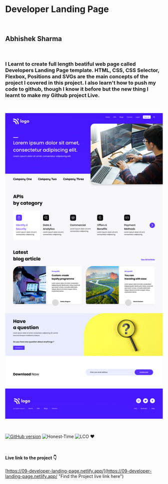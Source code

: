 # Developer Landing Page

<br>

## Abhishek Sharma

<br>

### I Learnt to create full length beatiful web page called **Developers Landing Page** template. HTML, CSS, CSS Selector, Flexbox, Positions and SVGs are the main concepts of the project I covered in this project. I also learn't how to push my code to github, though I know it before but the new thing I learnt to make my Github project Live.

<br>

![Developer Landing Page](./Developer%20Landingpage.png)

<br>

[![GitHub version](https://badge.fury.io/gh/Naereen%2FStrapDown.js.svg)](https://github.com/Naereen/StrapDown.js) ![Honest-Time](https://img.shields.io/badge/TIme-5%20--%206%20Hours-yellowgreen "Honest-Time to complete this project") ![LCO](https://img.shields.io/badge/TRAINER-HITESH%20CHOUDHARY-orange "Trainer") ❤️

<br>

#### Live link to the project 👇

[https://09-developer-landing-page.netlify.app/](https://09-developer-landing-page.netlify.app/ "Find the Project live link here")
<br>
